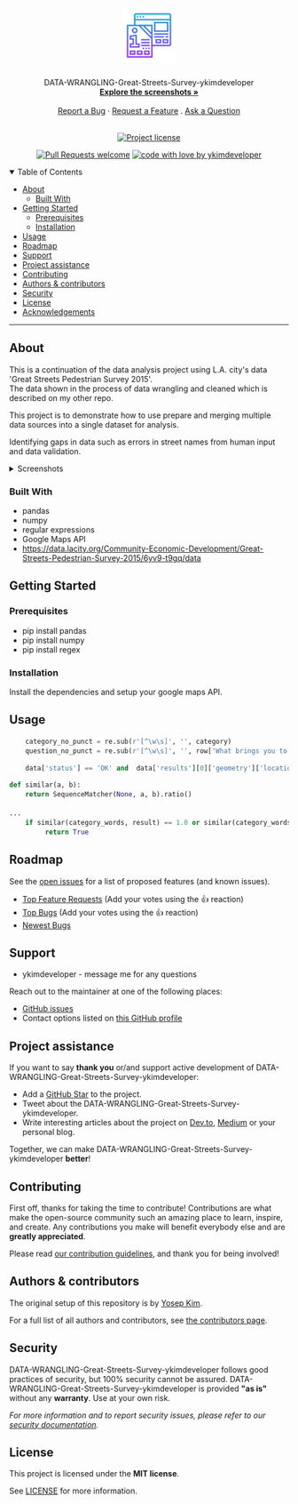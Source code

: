 <h1 align="center">
  <a href="https://github.com/ykimdeveloper/data-wrangling-great-streets-survey-ykimdeveloper">
    <!-- Please provide path to your logo here -->
    <img src="docs/images/logo.svg" alt="Logo" width="100" height="100">
  </a>
</h1>

<div align="center">
  DATA-WRANGLING-Great-Streets-Survey-ykimdeveloper
  <br />
  <a href="#about"><strong>Explore the screenshots »</strong></a>
  <br />
  <br />
  <a href="https://github.com/ykimdeveloper/data-wrangling-great-streets-survey-ykimdeveloper/issues/new?assignees=&labels=bug&template=01_BUG_REPORT.md&title=bug%3A+">Report a Bug</a>
  ·
  <a href="https://github.com/ykimdeveloper/data-wrangling-great-streets-survey-ykimdeveloper/issues/new?assignees=&labels=enhancement&template=02_FEATURE_REQUEST.md&title=feat%3A+">Request a Feature</a>
  .
  <a href="https://github.com/ykimdeveloper/data-wrangling-great-streets-survey-ykimdeveloper/issues/new?assignees=&labels=question&template=04_SUPPORT_QUESTION.md&title=support%3A+">Ask a Question</a>
</div>

<div align="center">
<br />

[![Project license](https://img.shields.io/github/license/ykimdeveloper/data-wrangling-great-streets-survey-ykimdeveloper.svg?style=flat-square)](LICENSE)

[![Pull Requests welcome](https://img.shields.io/badge/PRs-welcome-ff69b4.svg?style=flat-square)](https://github.com/ykimdeveloper/data-wrangling-great-streets-survey-ykimdeveloper/issues?q=is%3Aissue+is%3Aopen+label%3A%22help+wanted%22)
[![code with love by ykimdeveloper](https://img.shields.io/badge/%3C%2F%3E%20with%20%E2%99%A5%20by-ykimdeveloper-ff1414.svg?style=flat-square)](https://github.com/ykimdeveloper)

</div>

<details open="open">
<summary>Table of Contents</summary>

- [About](#about)
  - [Built With](#built-with)
- [Getting Started](#getting-started)
  - [Prerequisites](#prerequisites)
  - [Installation](#installation)
- [Usage](#usage)
- [Roadmap](#roadmap)
- [Support](#support)
- [Project assistance](#project-assistance)
- [Contributing](#contributing)
- [Authors & contributors](#authors--contributors)
- [Security](#security)
- [License](#license)
- [Acknowledgements](#acknowledgements)

</details>

---

## About

This is a continuation of the data analysis project using L.A. city's data 'Great Streets Pedestrian Survey 2015'.  
The data shown in the process of data wrangling and cleaned which is described on my other repo.

This project is to demonstrate how to use prepare and merging multiple data sources into a single dataset for analysis.

Identifying gaps in data such as errors in street names from human input and data validation.


<details>
<summary>Screenshots</summary>
<br>



|                               Zipcode, Birth Year, Col Attributes                              |  Create New Features from Question 1                                |
| :-------------------------------------------------------------------: | :--------------------------------------------------------------------: |
| <img src="docs/images/pre-clean.png" title="Home Page" width="100%"> | <img src="docs/images/visit_neighborhood_today.png" title="Login Page" width="100%"> |

|                             Geo Coordinates       
| :-------------------------------------------------------------------: |
| <img src="docs/images/geo-data.png" title="Login Page" width="100%"> |

</details>

### Built With

* pandas
* numpy
* regular expressions
* Google Maps API
*  https://data.lacity.org/Community-Economic-Development/Great-Streets-Pedestrian-Survey-2015/6yv9-t9gq/data

## Getting Started

### Prerequisites
* pip install pandas
* pip install numpy
* pip install regex


### Installation

Install the dependencies and setup your google maps API.

## Usage

```python
    category_no_punct = re.sub(r'[^\w\s]', '', category)
    question_no_punct = re.sub(r'[^\w\s]', '', row['What brings you to this neighborhood today?'])
```
```python
    data['status'] == 'OK' and  data['results'][0]['geometry']['location_type'] == 'GEOMETRIC_CENTER':
```

```python
def similar(a, b):
    return SequenceMatcher(None, a, b).ratio()

...
    if similar(category_words, result) == 1.0 or similar(category_words, result) >= 9.0:
         return True
```



## Roadmap

See the [open issues](https://github.com/ykimdeveloper/data-wrangling-great-streets-survey-ykimdeveloper/issues) for a list of proposed features (and known issues).

- [Top Feature Requests](https://github.com/ykimdeveloper/data-wrangling-great-streets-survey-ykimdeveloper/issues?q=label%3Aenhancement+is%3Aopen+sort%3Areactions-%2B1-desc) (Add your votes using the 👍 reaction)
- [Top Bugs](https://github.com/ykimdeveloper/data-wrangling-great-streets-survey-ykimdeveloper/issues?q=is%3Aissue+is%3Aopen+label%3Abug+sort%3Areactions-%2B1-desc) (Add your votes using the 👍 reaction)
- [Newest Bugs](https://github.com/ykimdeveloper/data-wrangling-great-streets-survey-ykimdeveloper/issues?q=is%3Aopen+is%3Aissue+label%3Abug)

## Support

* ykimdeveloper - message me for any questions

Reach out to the maintainer at one of the following places:

- [GitHub issues](https://github.com/ykimdeveloper/data-wrangling-great-streets-survey-ykimdeveloper/issues/new?assignees=&labels=question&template=04_SUPPORT_QUESTION.md&title=support%3A+)
- Contact options listed on [this GitHub profile](https://github.com/ykimdeveloper)

## Project assistance

If you want to say **thank you** or/and support active development of DATA-WRANGLING-Great-Streets-Survey-ykimdeveloper:

- Add a [GitHub Star](https://github.com/ykimdeveloper/data-wrangling-great-streets-survey-ykimdeveloper) to the project.
- Tweet about the DATA-WRANGLING-Great-Streets-Survey-ykimdeveloper.
- Write interesting articles about the project on [Dev.to](https://dev.to/), [Medium](https://medium.com/) or your personal blog.

Together, we can make DATA-WRANGLING-Great-Streets-Survey-ykimdeveloper **better**!

## Contributing

First off, thanks for taking the time to contribute! Contributions are what make the open-source community such an amazing place to learn, inspire, and create. Any contributions you make will benefit everybody else and are **greatly appreciated**.


Please read [our contribution guidelines](docs/CONTRIBUTING.md), and thank you for being involved!

## Authors & contributors

The original setup of this repository is by [Yosep Kim](https://github.com/ykimdeveloper).

For a full list of all authors and contributors, see [the contributors page](https://github.com/ykimdeveloper/data-wrangling-great-streets-survey-ykimdeveloper/contributors).

## Security

DATA-WRANGLING-Great-Streets-Survey-ykimdeveloper follows good practices of security, but 100% security cannot be assured.
DATA-WRANGLING-Great-Streets-Survey-ykimdeveloper is provided **"as is"** without any **warranty**. Use at your own risk.

_For more information and to report security issues, please refer to our [security documentation](docs/SECURITY.md)._

## License

This project is licensed under the **MIT license**.

See [LICENSE](LICENSE) for more information.
